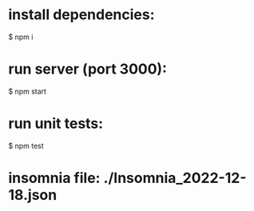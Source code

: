 # install dependencies:
$ npm i

# run server (port 3000):
$ npm start

# run unit tests:
$ npm test

# insomnia file: ./Insomnia_2022-12-18.json